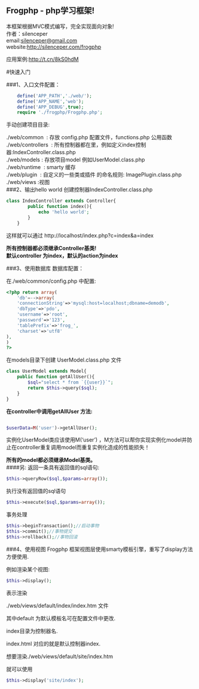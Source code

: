 Frogphp - php学习框架!  
---------
本框架根据MVC模式编写，完全实现面向对象!  
 作者：silenceper  
 email:silenceper@gmail.com  
 website:http://silenceper.com/frogphp 

 应用案例:http://t.cn/8kS0hdM
 
#快速入门

###1、入口文件配置：
```php
	define('APP_PATH','./web/');
	define('APP_NAME','web');
	define('APP_DEBUG',true);
	require './frogphp/Frogphp.php';
```

手动创建项目目录:  

./web/common  : 存放 config.php 配置文件，functions.php 公用函数  
./web/controllers  : 所有控制器都在里，例如定义index控制器:IndexController.class.php  
./web/models : 存放项目model 例如UserModel.class.php  
./web/runtime  : smarty 缓存   
./web/plugin  : 自定义的一些类或插件  的命名规则: ImagePlugin.class.php  
./web/views :视图  
###2、输出hello world
创建控制器IndexController.class.php

```php
class IndexController extends Controller{
		public function index(){
			echo 'hello world';
		}
	}
```

这样就可以通过 http://localhost/index.php?c=index&amp;a=index

**所有控制器都必须继承Controller基类!  
默认controller 为index，默认的action为index**

###3、使用数据库
数据库配置：

在./web/common/config.php 中配置:

```php
<?php return array(   
	'db'=-->array(
	'connectionString'=>'mysql:host=localhost;dbname=demodb',
	'dbType'=>'pdo',
	'username'=>'root',
	'password'=>'123',
	'tablePrefix'=>'frog_',
	'charset'=>'utf8'
),
)
?>
```
在models目录下创建 UserModel.class.php 文件

```php
class UserModel extends Model{
	public function getAllUser(){
		$sql="select * from `{{user}}`";
		return $this->query($sql);
	}
}
```

**在controller中调用getAllUser 方法:**

```php

$userData=M('user')->getAllUser();

```

实例化UserModel类应该使用M(‘user’) ，M方法可以帮你实现实例化model并防止在controller重复调用model而重复实例化造成的性能损失！

**所有的model都必须继承Model基类。**  
####另:
返回一条具有返回值的sql语句:    
```php
$this->queryRow($sql,$params=array());
```
执行没有返回值的sql语句  
```php
$this->execute($sql,$params=array());
```
事务处理  
```php
$this->beginTransaction();//启动事物
$this->commit();//事物提交
$this->rollback();//事物回滚
```

###4、使用视图
Frogphp 框架视图层使用smarty模板引擎，重写了display方法方便使用. 

例如渲染某个视图:

```php
$this->display();  
```

表示渲染  

./web/views/default/index/index.htm 文件  

其中default 为默认模板名可在配置文件中更改.  

index目录为控制器名.   

index.html 对应的就是默认控制器index.  

想要渲染./web/views/default/site/index.htm    

就可以使用  
```php
$this->display('site/index');  
```
